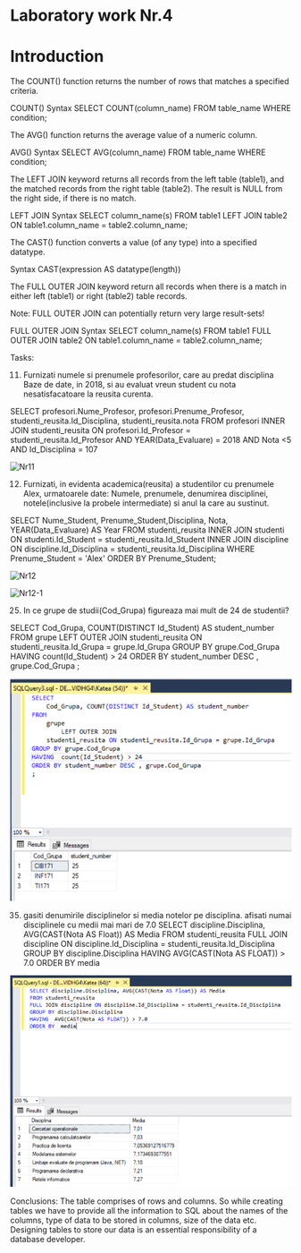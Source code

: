 # Laboratory work Nr.4

Introduction
===

The COUNT() function returns the number of rows that matches a specified criteria.

COUNT() Syntax
SELECT COUNT(column_name)
FROM table_name
WHERE condition;



The AVG() function returns the average value of a numeric column.

AVG() Syntax
SELECT AVG(column_name)
FROM table_name
WHERE condition;



The LEFT JOIN keyword returns all records from the left table (table1), 
and the matched records from the right table (table2). The result is NULL from the right side, if there is no match.

LEFT JOIN Syntax
SELECT column_name(s)
FROM table1
LEFT JOIN table2 ON table1.column_name = table2.column_name;



The CAST() function converts a value (of any type) into a specified datatype.

Syntax
CAST(expression AS datatype(length))



The FULL OUTER JOIN keyword return all records when there is a match in either left (table1) or right (table2) table records.

Note: FULL OUTER JOIN can potentially return very large result-sets!

FULL OUTER JOIN Syntax
SELECT column_name(s)
FROM table1
FULL OUTER JOIN table2 ON table1.column_name = table2.column_name;




Tasks:

11.	Furnizati numele si prenumele profesorilor, care au predat disciplina Baze de date, in 2018, 
si au evaluat vreun student cu nota nesatisfacatoare la reusita curenta.

SELECT profesori.Nume_Profesor, profesori.Prenume_Profesor, studenti_reusita.Id_Disciplina, studenti_reusita.nota
FROM profesori 
INNER JOIN studenti_reusita 
ON profesori.Id_Profesor = studenti_reusita.Id_Profesor AND YEAR(Data_Evaluare) = 2018 AND Nota <5 AND Id_Disciplina = 107


![Nr11](https://github.com/KatyaFAF172/BD/blob/master/Laboratory-work-4/image/Nr.11.png)




12.	Furnizati, in evidenta academica(reusita) a studentilor cu prenumele Alex, urmatoarele date:
Numele, prenumele, denumirea disciplinei, notele(inclusive la probele intermediate) si anul la care au sustinut.


SELECT Nume_Student, Prenume_Student,Disciplina, Nota, YEAR(Data_Evaluare) AS Year
FROM studenti_reusita 
INNER JOIN studenti 
ON studenti.Id_Student = studenti_reusita.Id_Student 
INNER JOIN discipline
ON discipline.Id_Disciplina = studenti_reusita.Id_Disciplina
WHERE Prenume_Student = 'Alex' 
ORDER BY Prenume_Student;

![Nr12](https://github.com/KatyaFAF172/BD/blob/master/Laboratory-work-4/image/Nr.12.png)

![Nr12-1](https://github.com/KatyaFAF172/BD/blob/master/Laboratory-work-4/image/Nr.12-1.png)


25. In ce grupe de studii(Cod_Grupa) figureaza mai mult de 24 de studentii? 

SELECT
    Cod_Grupa, COUNT(DISTINCT Id_Student) AS student_number
FROM
    grupe
        LEFT OUTER JOIN
    studenti_reusita ON studenti_reusita.Id_Grupa = grupe.Id_Grupa
GROUP BY grupe.Cod_Grupa
HAVING  count(Id_Student) > 24
ORDER BY student_number DESC , grupe.Cod_Grupa
;

![Nr25](https://github.com/KatyaFAF172/BD/blob/master/Laboratory-work-4/image/Nr25.png)


35. gasiti denumirile disciplinelor si media notelor pe disciplina. afisati numai disciplinele cu medii mai mari de 7.0
SELECT discipline.Disciplina, AVG(CAST(Nota AS Float)) AS Media
FROM studenti_reusita
FULL JOIN discipline ON discipline.Id_Disciplina = studenti_reusita.Id_Disciplina
GROUP BY discipline.Disciplina
HAVING  AVG(CAST(Nota AS FLOAT)) > 7.0
ORDER BY  media

![Nr35](https://github.com/KatyaFAF172/BD/blob/master/Laboratory-work-4/image/Nr35.png)

Conclusions:
The table comprises of rows and columns. So while creating tables we have to provide all the information 
to SQL about the names of the columns, type of data to be stored in columns, size of the data etc.
Designing tables to store our data is an essential responsibility of a database developer.
